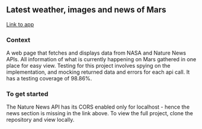 ## Latest weather, images and news of Mars

[Link to app](https://peanutz-mars.herokuapp.com/)

### Context

A web page that fetches and displays data from NASA and Nature News APIs. All information of what is currently happening on Mars gathered in one place for easy view.
Testing for this project involves spying on the implementation, and mocking returned data and errors for each api call. It has a testing coverage of 98.86%.

### To get started

The Nature News API has its CORS enabled only for localhost - hence the news section is missing in the link above. To view the full project, clone the repository and view locally.
